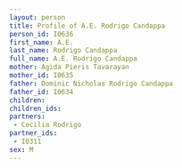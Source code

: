 ```yaml
---
layout: person
title: Profile of A.E. Rodrigo Candappa
person_id: I0636
first_name: A.E.
last_name: Rodrigo Candappa
full_name: A.E. Rodrigo Candappa
mother: Agida Pieris Tavarayan
mother_id: I0635
father: Dominic Nicholas Rodrigo Candappa
father_id: I0634
children:
children_ids:
partners:
 - Cecilia Rodrigo
partner_ids:
 - I0311
sex: M
---
```



